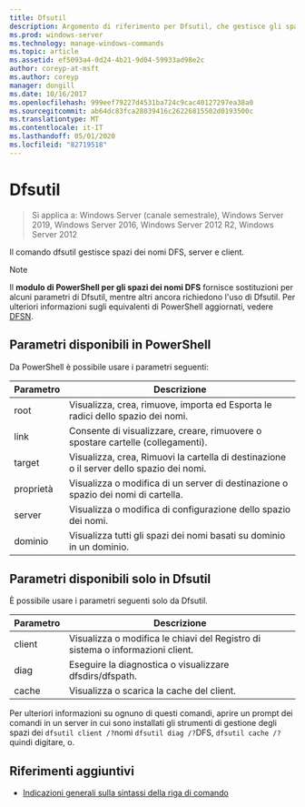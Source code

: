 ```yaml
---
title: Dfsutil
description: Argomento di riferimento per Dfsutil, che gestisce gli spazi dei nomi DFS, i server e i client. i comandi dfsutil utilizzano la terminologia file system distribuito originale, con la terminologia degli spazi dei nomi DFS aggiornata fornita come spiegazione per la maggior parte dei comandi.
ms.prod: windows-server
ms.technology: manage-windows-commands
ms.topic: article
ms.assetid: ef5093a4-0d24-4b21-9d04-59933ad98e2c
author: coreyp-at-msft
ms.author: coreyp
manager: dongill
ms.date: 10/16/2017
ms.openlocfilehash: 999eef79227d4531ba724c9cac40127297ea38a0
ms.sourcegitcommit: ab64dc83fca28039416c26226815502d0193500c
ms.translationtype: MT
ms.contentlocale: it-IT
ms.lasthandoff: 05/01/2020
ms.locfileid: "82719518"
---
```

# <a name="dfsutil"></a>Dfsutil

> Si applica a: Windows Server (canale semestrale), Windows Server 2019, Windows Server 2016, Windows Server 2012 R2, Windows Server 2012

Il comando dfsutil gestisce spazi dei nomi DFS, server e client.

>[!NOTE]
>Il **modulo di PowerShell per gli spazi dei nomi DFS** fornisce sostituzioni per alcuni parametri di Dfsutil, mentre altri ancora richiedono l'uso di Dfsutil. Per ulteriori informazioni sugli equivalenti di PowerShell aggiornati, vedere [DFSN](https://docs.microsoft.com/powershell/module/dfsn/?view=win10-ps).

## <a name="parameters-available-in-powershell"></a>Parametri disponibili in PowerShell

Da PowerShell è possibile usare i parametri seguenti:

| Parametro | Descrizione |
| --------- | ----------- |
| root | Visualizza, crea, rimuove, importa ed Esporta le radici dello spazio dei nomi. |
| link | Consente di visualizzare, creare, rimuovere o spostare cartelle (collegamenti). |
| target | Visualizza, crea, Rimuovi la cartella di destinazione o il server dello spazio dei nomi. |
| proprietà | Visualizza o modifica di un server di destinazione o spazio dei nomi di cartella. |
| server | Visualizza o modifica di configurazione dello spazio dei nomi. |
| dominio | Visualizza tutti gli spazi dei nomi basati su dominio in un dominio. |

## <a name="parameters-only-available-in-dfsutil"></a>Parametri disponibili solo in Dfsutil

È possibile usare i parametri seguenti solo da Dfsutil.

| Parametro | Descrizione |
| --------- | ----------- |
| client | Visualizza o modifica le chiavi del Registro di sistema o informazioni client. |
| diag | Eseguire la diagnostica o visualizzare dfsdirs/dfspath. |
| cache | Visualizza o scarica la cache del client. |

Per ulteriori informazioni su ognuno di questi comandi, aprire un prompt dei comandi in un server in cui sono installati gli strumenti di gestione degli spazi dei `dfsutil client /?`nomi `dfsutil diag /?`DFS, `dfsutil cache /?`quindi digitare, o.

## <a name="additional-references"></a>Riferimenti aggiuntivi

- [Indicazioni generali sulla sintassi della riga di comando](command-line-syntax-key.md)